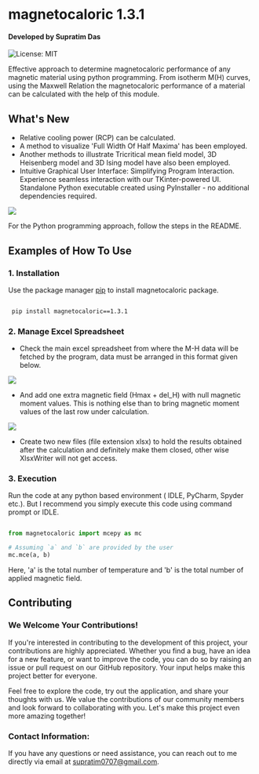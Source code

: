 
# magnetocaloric 1.3.1
#### Developed by Supratim Das

![License: MIT](https://img.shields.io/badge/License-MIT-yellow.svg?)

Effective approach to determine magnetocaloric performance of any magnetic material using python programming. From isotherm M(H) curves, using the Maxwell Relation the magnetocaloric performance of a material can be calculated with the help of this module.

## What's New
- Relative cooling power (RCP) can be calculated.
- A method to visualize 'Full Width Of Half Maxima' has been employed.
- Another methods to illustrate Tricritical mean field model, 3D Heisenberg model and 3D Ising model have also been employed.
- Intuitive Graphical User Interface: Simplifying Program Interaction. Experience seamless interaction with our TKinter-powered UI. Standalone Python executable created using PyInstaller - no additional dependencies required. 

![](https://raw.githubusercontent.com/supratimdasinfo/magnetocaloric.mcepy/main/GUI.png?raw=True)

For the Python programming approach, follow the steps in the README.


## Examples of How To Use

### 1. Installation 

Use the package manager [pip](https://pip.pypa.io/en/stable/) to install magnetocaloric package.

```bash

 pip install magnetocaloric==1.3.1

```
### 2. Manage Excel Spreadsheet
-  Check the main excel spreadsheet from where the M-H data will be fetched by the program, data must be arranged in this format given below. 

![](https://raw.githubusercontent.com/supratimdasinfo/magnetocaloric.mcepy/main/Screenshot%20(229).png?raw=True)

-  And add one extra magnetic field (Hmax + del_H) with null magnetic moment values. This is nothing else than to bring magnetic moment values of the last row under calculation.

![](https://raw.githubusercontent.com/supratimdasinfo/magnetocaloric.mcepy/main/Screenshot%20(232).png?raw=True)

- Create two new files (file extension xlsx) to hold the results obtained after the calculation and definitely make them closed, other wise XlsxWriter will not get access.

###  3. Execution
Run the code at any python based environment ( IDLE, PyCharm, Spyder etc.). But I recommend you simply execute this code using command prompt or IDLE. 

```python

from magnetocaloric import mcepy as mc

# Assuming `a` and `b` are provided by the user
mc.mce(a, b)


```
Here, 'a' is the total number of temperature and 'b' is the total number of applied magnetic field.

## Contributing
### We Welcome Your Contributions!

If you're interested in contributing to the development of this project, your contributions are highly appreciated. Whether you find a bug, have an idea for a new feature, or want to improve the code, you can do so by raising an issue or pull request on our GitHub repository. Your input helps make this project better for everyone.

Feel free to explore the code, try out the application, and share your thoughts with us. We value the contributions of our community members and look forward to collaborating with you. Let's make this project even more amazing together!

### Contact Information: 

If you have any questions or need assistance, you can reach out to me directly via email at supratim0707@gmail.com.


